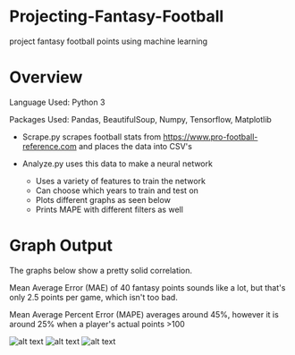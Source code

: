 # Projecting-Fantasy-Football
project fantasy football points using machine learning

# Overview    
Language Used: Python 3

Packages Used: Pandas, BeautifulSoup, Numpy, Tensorflow, Matplotlib


- Scrape.py scrapes football stats from https://www.pro-football-reference.com and places the data into CSV's

- Analyze.py uses this data to make a neural network
    - Uses a variety of features to train the network
    - Can choose which years to train and test on
    - Plots different graphs as seen below
    - Prints MAPE with different filters as well


# Graph Output

The graphs below show a pretty solid correlation.

Mean Average Error (MAE) of 40 fantasy points sounds like a lot, but that's only 2.5 points per game, which isn't too bad.

Mean Average Percent Error (MAPE) averages around 45%, however it is around 25% when a player's actual points >100

![alt text](https://i.imgur.com/E7L1cmX.png) ![alt text](https://i.imgur.com/y8BdSVe.png) ![alt text](https://i.imgur.com/Tv6tTtb.png)
